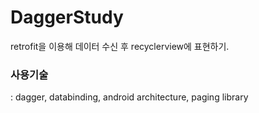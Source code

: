 # DaggerStudy

retrofit을 이용해 데이터 수신 후 recyclerview에 표현하기.

### 사용기술
: dagger, databinding, android architecture, paging library 

